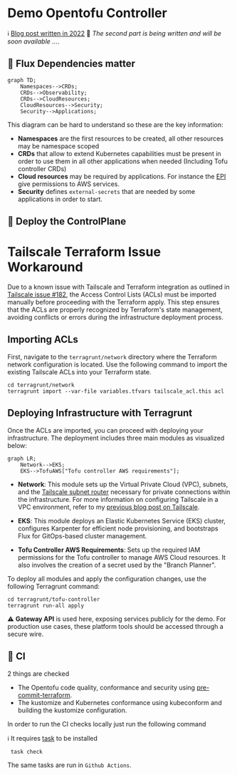 # Demo Opentofu Controller

ℹ️ [Blog post written in 2022](https://blog.ogenki.io/post/terraform-controller/)
🚧 _The second part is being written and will be soon available ..._.

## 🔄 Flux Dependencies matter

```mermaid
graph TD;
    Namespaces-->CRDs;
    CRDs-->Observability;
    CRDs-->CloudResources;
    CloudResources-->Security;
    Security-->Applications;
```

This diagram can be hard to understand so these are the key information:

* **Namespaces** are the first resources to be created, all other resources may be namespace scoped
* **CRDs** that allow to extend Kubernetes capabilities must be present in order to use them in all other applications when needed (Including Tofu controller CRDs)
* **Cloud resources** may be required by applications. For instance the [EPI](https://docs.aws.amazon.com/eks/latest/userguide/pod-identities.html) give permissions to AWS services.
* **Security** defines `external-secrets` that are needed by some applications in order to start.

## 🚀 Deploy the ControlPlane

# Tailscale Terraform Issue Workaround

Due to a known issue with Tailscale and Terraform integration as outlined in [Tailscale issue #182](https://github.com/tailscale/terraform-provider-tailscale/issues/182), the Access Control Lists (ACLs) must be imported manually before proceeding with the Terraform apply. This step ensures that the ACLs are properly recognized by Terraform's state management, avoiding conflicts or errors during the infrastructure deployment process.

## Importing ACLs

First, navigate to the `terragrunt/network` directory where the Terraform network configuration is located. Use the following command to import the existing Tailscale ACLs into your Terraform state.

```console
cd terragrunt/network
terragrunt import --var-file variables.tfvars tailscale_acl.this acl
```

## Deploying Infrastructure with Terragrunt

Once the ACLs are imported, you can proceed with deploying your infrastructure. The deployment includes three main modules as visualized below:

```mermaid
graph LR;
    Network-->EKS;
    EKS-->TofuAWS["Tofu controller AWS requirements"];
```

* **Network**: This module sets up the Virtual Private Cloud (VPC), subnets, and the [Tailscale subnet router](https://github.com/Smana/terraform-aws-tailscale-subnet-router) necessary for private connections within the infrastructure. For more information on configuring Tailscale in a VPC environment, refer to my [previous blog post on Tailscale](https://blog.ogenki.io/post/tailscale/).

* **EKS**: This module deploys an Elastic Kubernetes Service (EKS) cluster, configures Karpenter for efficient node provisioning, and bootstraps Flux for GitOps-based cluster management.

* **Tofu Controller AWS Requirements**: Sets up the required IAM permissions for the Tofu controller to manage AWS Cloud resources. It also involves the creation of a secret used by the "Branch Planner".

To deploy all modules and apply the configuration changes, use the following Terragrunt command:

```console
cd terragrunt/tofu-controller
terragrunt run-all apply
```

⚠️ **Gateway API** is used here, exposing services publicly for the demo. For production use cases, these platform tools should be accessed through a secure wire.

## 🧪 CI

2 things are checked

* The Opentofu code quality, conformance and security using [pre-commit-terraform](https://github.com/antonbabenko/pre-commit-terraform).
* The kustomize and Kubernetes conformance using kubeconform and building the kustomize configuration.

In order to run the CI checks locally just run the following command

ℹ️ It requires [task](https://taskfile.dev/installation/) to be installed

```console
 task check
```

The same tasks are run in `Github Actions`.

